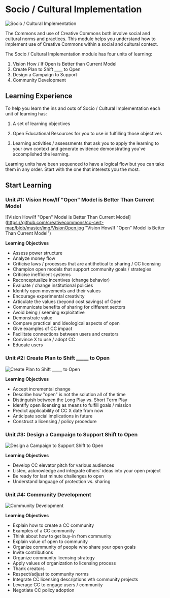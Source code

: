 # Socio / Cultural Implementation

![Socio / Cultural Implementation](https://github.com/creativecommons/cc-cert-map/blob/master/img/SocioCultural.jpg "Socio / Cultural Implementation")

The Commons and use of Creative Commons both involve social and cultural norms and practices. This module helps you understand how to implement use of Creative Commons within a social and cultural context.

The Socio / Cultural Implementation module has four units of learning:

1. Vision How / If Open is Better than Current Model
2. Create Plan to Shift ____ to Open
3. Design a Campaign to Support 
4. Community Development

## Learning Experience

To help you learn the ins and outs of Socio / Cultural Implementation each unit of learning has:

1. A set of learning objectives

2. Open Educational Resources for you to use in fulfilling those objectives

3. Learning activities / assessments that ask you to apply the learning to your own context and generate evidence demonstrating you've accomplished the learning. 

Learning units have been sequenced to have a logical flow but you can take them in any order. Start with the one that interests you the most.

## Start Learning

### Unit #1: Vision How/If "Open" Model is Better Than Current Model

![Vision How/If "Open" Model is Better Than Current Model](https://github.com/creativecommons/cc-cert-map/blob/master/img/VisionOpen.jpg "Vision How/If "Open" Model is Better Than Current Model")

**Learning Objectives**
  * Assess power structure
  * Analyze money flow
  * Criticise laws / processes that are antithetical to sharing / CC licensing
  * Champion open models that support community goals / strategies
  * Criticise inefficient systems
  * Reconceptualize incentives (change behavior)
  * Evaluate / change institutional policies
  * Identify open movements and their values
  * Encourage experimental creativity
  * Articulate the values (beyond cost savings) of Open
  * Communicate benefits of sharing for different sectors
  * Avoid being / seeming exploitative
  * Demonstrate value
  * Compare practical and ideological aspects of open
  * Give examples of CC impact
  * Facilitate connections between users and creators
  * Convince X to use / adopt CC
  * Educate users
   
### Unit #2: Create Plan to Shift _____ to Open

![Create Plan to Shift _____ to Open](https://github.com/creativecommons/cc-cert-map/blob/master/img/PlanToShift.jpg "Create Plan to Shift _____ to Open")

**Learning Objectives**
  * Accept incremental change
  * Describe how "open" is not the solution all of the time
  * Distinguish between the Long Play vs. Short Term Play
  * Identify open licensing as means to fulfill goals / mission
  * Predict applicability of CC X date from now
  * Anticipate social implications in future
  * Construct a licensing / policy procedure
  
### Unit #3: Design a Campaign to Support Shift to Open

![Design a Campaign to Support Shift to Open](https://github.com/creativecommons/cc-cert-map/blob/master/img/DesignCampaign.jpg "Design a Campaign to Support Shift to Open")

**Learning Objectives**  
  * Develop CC elevator pitch for various audiences
  * Listen, acknowledge and integrate others' ideas into your open project
  * Be ready for last minute challenges to open
  * Understand language of protection vs. sharing
  

### Unit #4: Community Development

![Community Development](https://github.com/creativecommons/cc-cert-map/blob/master/img/CommunityDevelopment.jpg "Community Development")

**Learning Objectives**  
  * Explain how to create a CC community
  * Examples of a CC community
  * Think about how to get buy-in from community
  * Explain value of open to community
  * Organize community of people who share your open goals
  * Invite contributions
  * Organize community licensing strategy
  * Apply values of organization to licensing process
  * Thank creators
  * Respect/adjust to community norms
  * Integrate CC licensing descriptions wth community projects
  * Leverage CC to engage users / community
  * Negotiate CC policy adoption

